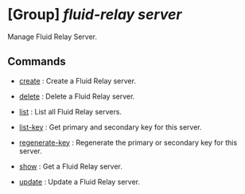 # [Group] _fluid-relay server_

Manage Fluid Relay Server.

## Commands

- [create](/Commands/fluid-relay/server/_create.md)
: Create a Fluid Relay server.

- [delete](/Commands/fluid-relay/server/_delete.md)
: Delete a Fluid Relay server.

- [list](/Commands/fluid-relay/server/_list.md)
: List all Fluid Relay servers.

- [list-key](/Commands/fluid-relay/server/_list-key.md)
: Get primary and secondary key for this server.

- [regenerate-key](/Commands/fluid-relay/server/_regenerate-key.md)
: Regenerate the primary or secondary key for this server.

- [show](/Commands/fluid-relay/server/_show.md)
: Get a Fluid Relay server.

- [update](/Commands/fluid-relay/server/_update.md)
: Update a Fluid Relay server.
